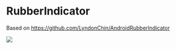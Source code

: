 # RubberIndicator
Based on https://github.com/LyndonChin/AndroidRubberIndicator

<img src="https://i.imgur.com/Rv1qEyX.gif">
